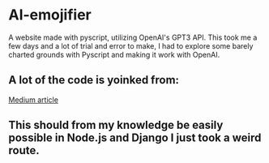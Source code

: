# AI-emojifier
A website made with pyscript, utilizing OpenAI's GPT3 API.
This took me a few days and a lot of trial and error to make, I had to explore some barely charted grounds with Pyscript and making it work with OpenAI.

## A lot of the code is yoinked from:
[Medium article](https://medium.com/@ivancampos)

## This should from my knowledge be easily possible in Node.js and Django I just took a weird route.
